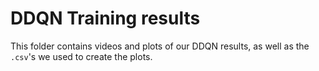 # DDQN Training results
This folder contains videos and plots of our DDQN results, as well as the `.csv`'s we used to create the plots.  
